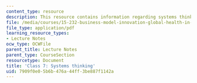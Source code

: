 ```yaml
---
content_type: resource
description: This resource contains information regarding systems thinking.
file: /media/courses/15-232-business-model-innovation-global-health-in-frontier-markets-fall-2013/7909f0e05b6b476a44ff3be887f1142a_MIT15_232F13_Class7.pdf
file_type: application/pdf
learning_resource_types:
- Lecture Notes
ocw_type: OCWFile
parent_title: Lecture Notes
parent_type: CourseSection
resourcetype: Document
title: 'Class 7: Systems thinking'
uid: 7909f0e0-5b6b-476a-44ff-3be887f1142a
---
```

